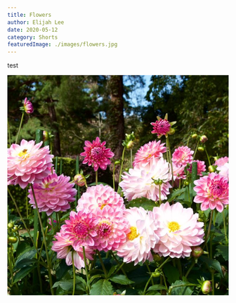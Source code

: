 ```yaml
---
title: Flowers
author: Elijah Lee
date: 2020-05-12
category: Shorts
featuredImage: ./images/flowers.jpg
---
```

test 

![test](images/flowers.jpg "test")